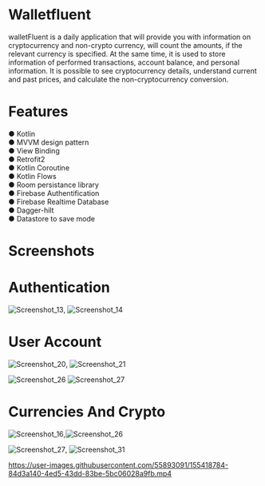 # Walletfluent

walletFluent is a daily application that will provide you with information on cryptocurrency and non-crypto currency, will count the amounts, if the relevant currency is specified. At the same time, it is used to store information of performed transactions, account balance, and personal information.
It is possible to see cryptocurrency details, understand current and past prices, and calculate the non-cryptocurrency conversion.
# Features

● Kotlin<br />
● MVVM design pattern<br />
● View Binding<br />
● Retrofit2<br />
● Kotlin Coroutine<br />
● Kotlin Flows<br />
● Room persistance library<br />
● Firebase Authentification<br />
● Firebase Realtime Database<br />
● Dagger-hilt<br />
● Datastore to save mode<br />

# Screenshots
# Authentication

![Screenshot_13](https://user-images.githubusercontent.com/55893091/152593473-e9a986dd-0da0-4c4e-9a5e-acb13c84e294.png), ![Screenshot_14](https://user-images.githubusercontent.com/55893091/152593496-287b60eb-db83-4e1c-b228-dba5f2043452.png)<br />

# User Account
![Screenshot_20](https://user-images.githubusercontent.com/55893091/152593860-07755f68-7acc-4f90-b7d9-b2de486ab17b.png), ![Screenshot_21](https://user-images.githubusercontent.com/55893091/152593962-1e77ab5d-6928-472e-93f1-3ff3be0325e3.png)<br />

![Screenshot_26](https://user-images.githubusercontent.com/55893091/152594410-ab6ab5cf-7f5b-4b30-8684-3785f4499265.png)
![Screenshot_27](https://user-images.githubusercontent.com/55893091/152594419-dd49febb-bd1a-49cf-a997-fa51d3c6201b.png)

# Currencies And Crypto

![Screenshot_16](https://user-images.githubusercontent.com/55893091/152594850-72aeb36e-2dcd-4ec0-8512-682ca1499844.png),![Screenshot_26](https://user-images.githubusercontent.com/55893091/152594952-e353e23a-82d4-4470-8403-55b1c14073d8.png)<br />

![Screenshot_27](https://user-images.githubusercontent.com/55893091/152595032-fe262772-b9c2-4acd-b9ad-e0b27ff6e5f4.png),
![Screenshot_31](https://user-images.githubusercontent.com/55893091/152595077-18f55523-027c-4734-926c-b66ef726d997.png)





https://user-images.githubusercontent.com/55893091/155418784-84d3a140-4ed5-43dd-83be-5bc06028a9fb.mp4







